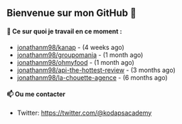 ## Bienvenue sur mon GitHub 👋

#### 👷 Ce sur quoi je travail en ce moment :

- [jonathanm98/kanap](https://github.com/jonathanm98/kanap) -  (4 weeks ago)
- [jonathanm98/groupomania](https://github.com/jonathanm98/groupomania) -  (1 month ago)
- [jonathanm98/ohmyfood](https://github.com/jonathanm98/ohmyfood) -  (1 month ago)
- [jonathanm98/api-the-hottest-review](https://github.com/jonathanm98/api-the-hottest-review) -  (3 months ago)
- [jonathanm98/la-chouette-agence](https://github.com/jonathanm98/la-chouette-agence) -  (6 months ago)

#### 📫 Ou me contacter

- Twitter: https://twitter.com/@kodapsacademy